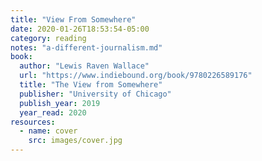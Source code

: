 ```yaml
---
title: "View From Somewhere"
date: 2020-01-26T18:53:54-05:00
category: reading
notes: "a-different-journalism.md"
book:
  author: "Lewis Raven Wallace"
  url: "https://www.indiebound.org/book/9780226589176"
  title: "The View from Somewhere"
  publisher: "University of Chicago"
  publish_year: 2019
  year_read: 2020
resources:
  - name: cover
    src: images/cover.jpg
---
```



